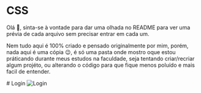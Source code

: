 # CSS
<p>Olá 👋, sinta-se à vontade para dar uma olhada no README para ver uma prévia de cada arquivo sem precisar entrar em cada um.</p>
  
<p>Nem tudo aqui é 100% criado e pensado originalmente por mim, porém, nada aqui é uma cópia 😉, é só uma pasta onde mostro oque 
  estou práticando durante meus estudos na faculdade, seja tentando criar/recriar algum projéto, ou alterando o código para que fique 
  menos poluído e mais facil de entender.</p>

<div>
  # Login
  <img src="https://github.com/RenanSouz/CSS/issues/3#issue-1272447186" alt="Login">
</div>

<!--
<div>
# Projeto
<img src="" alt="">
</div>
-->
